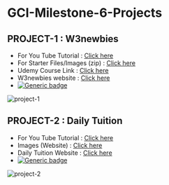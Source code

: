 # GCI-Milestone-6-Projects

## PROJECT-1 : W3newbies

- For You Tube Tutorial : [Click here](https://www.youtube.com/watch?v=9cKsq14Kfsw&t)
- For Starter Files/Images (zip) : [Click here](https://m.w3newbie.com/d/tutorial-29.zip)
- Udemy Course Link : [Click here](https://w3newbie.com/nuno-course)
- W3newbies website : [Click here](https://w3newbie.com/build-a-responsive-bootstrap-website-start-to-finish-with-bootstrap-4-html5-css3/)
- [![Generic badge](https://img.shields.io/badge/VIEW-DEMO-<green>.svg)](https://aayushi-mittal.github.io/GCI-Milestone-6-Projects/project-1.html)
<img src="https://imgur.com/1Rch9GV.jpg" alt="project-1">

<br>

## PROJECT-2 : Daily Tuition

- For You Tube Tutorial : [Click here](https://www.youtube.com/watch?v=k8ioDxSEjZU)
- Images (Website) : [Click here](https://www.pexels.com/)
- Daily Tuition Website : [Click here](www.dailywebtuition.com)
- [![Generic badge](https://img.shields.io/badge/VIEW-DEMO-<green>.svg)](https://aayushi-mittal.github.io/GCI-Milestone-6-Projects/project-2.html)
<img src="https://imgur.com/eSVivJo.jpg" alt="project-2">
